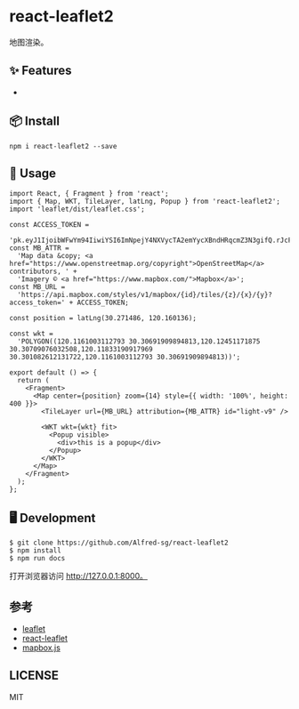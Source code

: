 # react-leaflet2

地图渲染。

## ✨ Features

-

## 📦 Install

```
npm i react-leaflet2 --save
```

## 🔨 Usage

```tsx
import React, { Fragment } from 'react';
import { Map, WKT, TileLayer, latLng, Popup } from 'react-leaflet2';
import 'leaflet/dist/leaflet.css';

const ACCESS_TOKEN =
  'pk.eyJ1IjoibWFwYm94IiwiYSI6ImNpejY4NXVycTA2emYycXBndHRqcmZ3N3gifQ.rJcFIG214AriISLbB6B5aw';
const MB_ATTR =
  'Map data &copy; <a href="https://www.openstreetmap.org/copyright">OpenStreetMap</a> contributors, ' +
  'Imagery © <a href="https://www.mapbox.com/">Mapbox</a>';
const MB_URL =
  'https://api.mapbox.com/styles/v1/mapbox/{id}/tiles/{z}/{x}/{y}?access_token=' + ACCESS_TOKEN;

const position = latLng(30.271486, 120.160136);

const wkt =
  'POLYGON((120.1161003112793 30.30691909894813,120.12451171875 30.30709076032508,120.11833190917969 30.301082612131722,120.1161003112793 30.30691909894813))';

export default () => {
  return (
    <Fragment>
      <Map center={position} zoom={14} style={{ width: '100%', height: 400 }}>
        <TileLayer url={MB_URL} attribution={MB_ATTR} id="light-v9" />

        <WKT wkt={wkt} fit>
          <Popup visible>
            <div>this is a popup</div>
          </Popup>
        </WKT>
      </Map>
    </Fragment>
  );
};
```

## 🖥 Development

```
$ git clone https://github.com/Alfred-sg/react-leaflet2
$ npm install
$ npm run docs
```

打开浏览器访问 http://127.0.0.1:8000。

## 参考

- [leaflet](https://leafletjs.com)
- [react-leaflet](https://react-leaflet.js.org)
- [mapbox.js](https://docs.mapbox.com/mapbox.js)

## LICENSE

MIT
